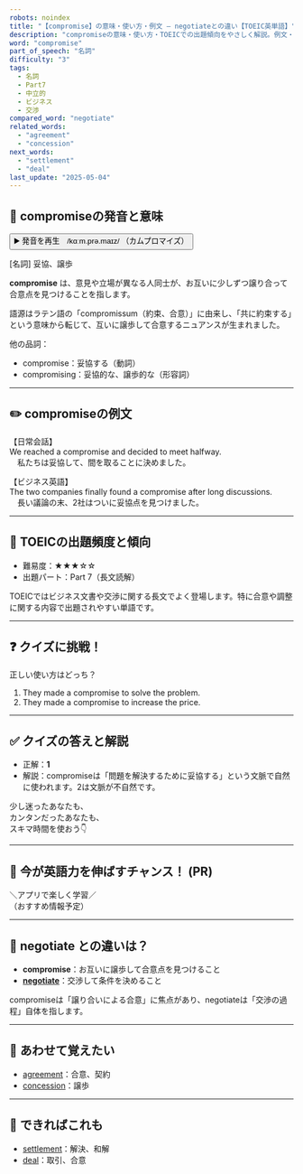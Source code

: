 ```yaml
---
robots: noindex
title: "【compromise】の意味・使い方・例文 ― negotiateとの違い【TOEIC英単語】"
description: "compromiseの意味・使い方・TOEICでの出題傾向をやさしく解説。例文・クイズ付きでnegotiateとの違いもわかりやすく学べます。"
word: "compromise"
part_of_speech: "名詞"
difficulty: "3"
tags:
  - 名詞
  - Part7
  - 中立的
  - ビジネス
  - 交渉
compared_word: "negotiate"
related_words:
  - "agreement"
  - "concession"
next_words:
  - "settlement"
  - "deal"
last_update: "2025-05-04"
---
```


## 🔰 compromiseの発音と意味

<button class="play-audio" onclick="playTTS('compromise')">
  <span class="play-audio-main">
    ▶️ 発音を再生　/kɑːm.prə.maɪz/
  </span>
  <span class="play-audio-sub">
    （カムプロマイズ）
  </span>
</button>

[名詞] 妥協、譲歩

**compromise** は、意見や立場が異なる人同士が、お互いに少しずつ譲り合って合意点を見つけることを指します。

語源はラテン語の「compromissum（約束、合意）」に由来し、「共に約束する」という意味から転じて、互いに譲歩して合意するニュアンスが生まれました。

他の品詞：  
- compromise：妥協する（動詞）
- compromising：妥協的な、譲歩的な（形容詞）

---

## ✏️ compromiseの例文

【日常会話】  
We reached a compromise and decided to meet halfway.  
　私たちは妥協して、間を取ることに決めました。

【ビジネス英語】  
The two companies finally found a compromise after long discussions.  
　長い議論の末、2社はついに妥協点を見つけました。

---

## 🎯 TOEICの出題頻度と傾向

- 難易度：★★★☆☆
- 出題パート：Part 7（長文読解）

TOEICではビジネス文書や交渉に関する長文でよく登場します。特に合意や調整に関する内容で出題されやすい単語です。

---

## ❓ クイズに挑戦！

正しい使い方はどっち？

1. They made a compromise to solve the problem.  
2. They made a compromise to increase the price.

---

## ✅ クイズの答えと解説

- 正解：**1**
- 解説：compromiseは「問題を解決するために妥協する」という文脈で自然に使われます。2は文脈が不自然です。

少し迷ったあなたも、  
カンタンだったあなたも、  
スキマ時間を使おう👇️

---

## 🚀 今が英語力を伸ばすチャンス！ (PR)

<div class="info-center">
＼アプリで楽しく学習／<br>  
（おすすめ情報予定）
</div>

---

## 🤔  negotiate との違いは？

- **compromise**：お互いに譲歩して合意点を見つけること
- **[negotiate](/word/negotiate)**：交渉して条件を決めること

compromiseは「譲り合いによる合意」に焦点があり、negotiateは「交渉の過程」自体を指します。

---

## 🧩 あわせて覚えたい

- [agreement](/word/agreement)：合意、契約
- [concession](/word/concession)：譲歩

---

## 📖 できればこれも

- [settlement](/word/settlement)：解決、和解
- [deal](/word/deal)：取引、合意

<!-- cvid: aid17_bid16 -->
